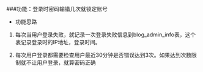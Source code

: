 ###功能：登录时密码输错几次就锁定账号

* 功能思路

1. 每次当用户登录失败，就记录一次登录失败信息到blog_admin_info表，这个表记录登录时的IP地址，登录时间。

2. 每次用户登录都需要检查用户最近30分钟是否错误达到3次。如果达到次数限制就不让用户登录，就算密码正确






